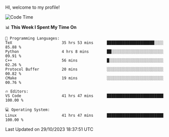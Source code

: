 HI, welcome to my profile!
<!--START_SECTION:waka-->
![Code Time](http://img.shields.io/badge/Code%20Time-1%2C776%20hrs%2034%20mins-blue)

📊 **This Week I Spent My Time On** 

```text
💬 Programming Languages: 
TeX                      35 hrs 53 mins      █████████████████████░░░░   85.88 % 
Python                   4 hrs 8 mins        ██░░░░░░░░░░░░░░░░░░░░░░░   09.91 % 
C++                      56 mins             █░░░░░░░░░░░░░░░░░░░░░░░░   02.26 % 
Protocol Buffer          20 mins             ░░░░░░░░░░░░░░░░░░░░░░░░░   00.82 % 
CMake                    19 mins             ░░░░░░░░░░░░░░░░░░░░░░░░░   00.76 % 

🔥 Editors: 
VS Code                  41 hrs 47 mins      █████████████████████████   100.00 % 

💻 Operating System: 
Linux                    41 hrs 47 mins      █████████████████████████   100.00 % 
```


 Last Updated on 29/10/2023 18:37:51 UTC
<!--END_SECTION:waka-->
